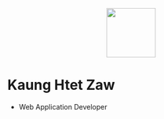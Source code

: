 <div id="header" align="center">
  <img src="https://media.giphy.com/media/SUcApSWjPwQMARvcM8/giphy.gif" width="100">
</div>

# Kaung Htet Zaw
- Web Application Developer
